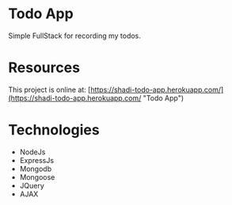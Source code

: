 # Todo App
Simple FullStack for recording my todos.
# Resources
This project is online at: [https://shadi-todo-app.herokuapp.com/](https://shadi-todo-app.herokuapp.com/ "Todo App")
# Technologies
* NodeJs
* ExpressJs
* Mongodb
* Mongoose
* JQuery
* AJAX
